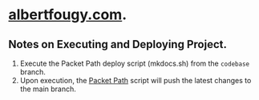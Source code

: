 # [albertfougy.com](https://albertfougy.com).

## Notes on Executing and Deploying Project.

1. Execute the Packet Path deploy script (mkdocs.sh) from the `codebase` branch.
2. Upon execution, the [Packet Path](https://github.com/albertfougy/packetpath) script will push the latest changes to the main branch.

